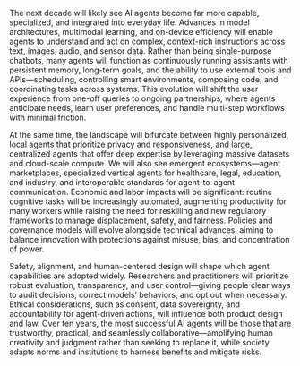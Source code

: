 The next decade will likely see AI agents become far more capable, specialized, and integrated into everyday life. Advances in model architectures, multimodal learning, and on-device efficiency will enable agents to understand and act on complex, context-rich instructions across text, images, audio, and sensor data. Rather than being single-purpose chatbots, many agents will function as continuously running assistants with persistent memory, long-term goals, and the ability to use external tools and APIs—scheduling, controlling smart environments, composing code, and coordinating tasks across systems. This evolution will shift the user experience from one-off queries to ongoing partnerships, where agents anticipate needs, learn user preferences, and handle multi-step workflows with minimal friction.

At the same time, the landscape will bifurcate between highly personalized, local agents that prioritize privacy and responsiveness, and large, centralized agents that offer deep expertise by leveraging massive datasets and cloud-scale compute. We will also see emergent ecosystems—agent marketplaces, specialized vertical agents for healthcare, legal, education, and industry, and interoperable standards for agent-to-agent communication. Economic and labor impacts will be significant: routine cognitive tasks will be increasingly automated, augmenting productivity for many workers while raising the need for reskilling and new regulatory frameworks to manage displacement, safety, and fairness. Policies and governance models will evolve alongside technical advances, aiming to balance innovation with protections against misuse, bias, and concentration of power.

Safety, alignment, and human-centered design will shape which agent capabilities are adopted widely. Researchers and practitioners will prioritize robust evaluation, transparency, and user control—giving people clear ways to audit decisions, correct models’ behaviors, and opt out when necessary. Ethical considerations, such as consent, data sovereignty, and accountability for agent-driven actions, will influence both product design and law. Over ten years, the most successful AI agents will be those that are trustworthy, practical, and seamlessly collaborative—amplifying human creativity and judgment rather than seeking to replace it, while society adapts norms and institutions to harness benefits and mitigate risks.